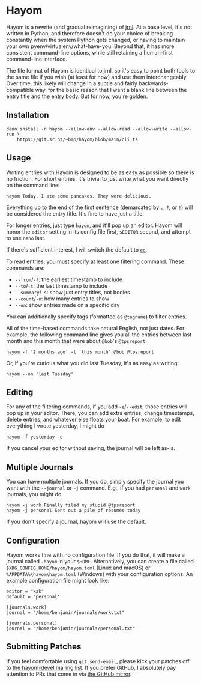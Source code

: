 # Hayom

Hayom is a rewrite (and gradual reimagining) of [jrnl][jrnl]. At a base level,
it's not written in Python, and therefore doesn't do your choice of breaking
constantly when the system Python gets changed, or having to maintain your own
pyenv/virtualenv/what-have-you. Beyond that, it has more consistent command-line
options, while still retaining a human-first command-line interface.

The file format of Hayom is identical to jrnl, so it's easy to point both tools
to the same file if you wish (at least for now) and use them interchangeably.
Over time, this likely will change in a subtle and fairly backwards-compatible
way, for the basic reason that I want a blank line between the entry title and
the entry body. But for now, you're golden.

## Installation

    deno install -n hayom --allow-env --allow-read --allow-write --allow-run \
        https://git.sr.ht/~bmp/hayom/blob/main/cli.ts

## Usage

Writing entries with Hayom is designed to be as easy as possible so there is no
friction. For short entries, it's trivial to just write what you want directly
on the command line:

    hayom Today, I ate some pancakes. They were delicious.

Everything up to the end of the first sentence (demarcated by `.`, `?`, or `!`)
will be considered the entry title. It's fine to have just a title.

For longer entries, just type `hayom`, and it'll pop up an editor. Hayom will
honor the `editor` setting in its config file first, `$EDITOR` second, and
attempt to use `nano` last.

If there's sufficient interest, I will switch the default to [`ed`][ed].

To read entries, you must specify at least one filtering command. These commands
are:

- `--from`/`-f`: the earliest timestamp to include
- `--to`/`-t`: the last timestamp to include
- `--summary`/`-s`: show just entry titles, not bodies
- `--count`/`-n`: how many entries to show
- `--on`: show entries made on a specific day

You can additionally specify tags (formatted as `@tagname`) to filter entries.

All of the time-based commands take natural English, not just dates. For
example, the following command line gives you all the entries between last month
and this month that were about `@bob`'s `@tpsreport`:

    hayom -f '2 months ago' -t 'this month' @bob @tpsreport

Or, if you're curious what you did last Tuesday, it's as easy as writing:

    hayom --on 'last Tuesday'

## Editing

For any of the filtering commands, if you add `-e`/`--edit`, those entries will
pop up in your editor. There, you can add extra entries, change timestamps,
delete entries, and whatever else floats your boat. For example, to edit
everything I wrote yesterday, I might do

    hayom -f yesterday -e

If you cancel your editor without saving, the journal will be left as-is.

## Multiple Journals

You can have multiple journals. If you do, simply specify the journal you want
with the `--journal` or `-j` command. E.g., if you had `personal` and `work`
journals, you might do

    hayom -j work Finally filed my stupid @tpsreport
    hayom -j personal Sent out a pile of résumés today

If you don't specify a journal, hayom will use the default.

## Configuration

Hayom works fine with no configuration file. If you do that, it will make a
journal called `.hayom` in your `$HOME`. Alternatively, you can create a file
called `$XDG_CONFIG_HOME/hayom/hayom.toml` (Linux and macOS) or
`%APPDATA%\hayom\hayom.toml` (Windows) with your configuration options. An
example configuration file might look like:

    editor = "kak"
    default = "personal"

    [journals.work]
    journal = "/home/benjamin/journals/work.txt"

    [journals.personal]
    journal = "/home/benjamin/journals/personal.txt"

## Submitting Patches

If you feel comfortable using `git send-email`, please kick your patches off to
[the hayom-devel mailing list](mailto:~bmp/hayom-devel@lists.sr.ht). If you
prefer GitHub, I absolutely pay attention to PRs that come in via
[the GitHub mirror][github].

[jrnl]: https://jrnl.sh
[github]: https://github.com/bpollack/hayom
[ed]: https://www.gnu.org/fun/jokes/ed-msg.en.html
